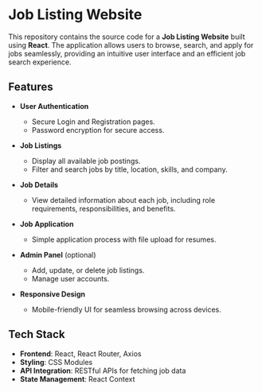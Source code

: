 
# Job Listing Website

This repository contains the source code for a **Job Listing Website** built using **React**. The application allows users to browse, search, and apply for jobs seamlessly, providing an intuitive user interface and an efficient job search experience.

## Features

- **User Authentication**
  - Secure Login and Registration pages.
  - Password encryption for secure access.

- **Job Listings**
  - Display all available job postings.
  - Filter and search jobs by title, location, skills, and company.

- **Job Details**
  - View detailed information about each job, including role requirements, responsibilities, and benefits.

- **Job Application**
  - Simple application process with file upload for resumes.

- **Admin Panel** (optional)
  - Add, update, or delete job listings.
  - Manage user accounts.

- **Responsive Design**
  - Mobile-friendly UI for seamless browsing across devices.

## Tech Stack

- **Frontend**: React, React Router, Axios
- **Styling**: CSS Modules
- **API Integration**: RESTful APIs for fetching job data
- **State Management**: React Context

